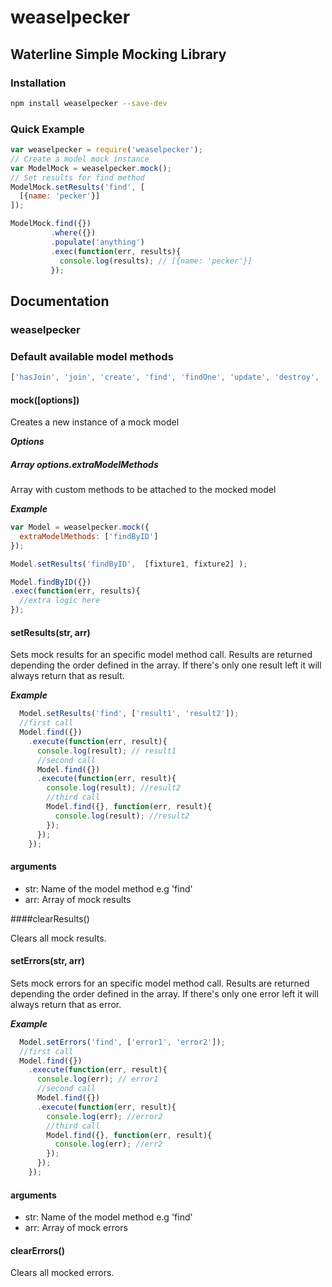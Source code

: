 # weaselpecker
## Waterline Simple Mocking Library

### Installation

```bash
npm install weaselpecker --save-dev
```

### Quick Example
```javascript
var weaselpecker = require('weaselpecker');
// Create a model mock instance
var ModelMock = weaselpecker.mock();
// Set results for find method
ModelMock.setResults('find', [
  [{name: 'pecker'}]
]);

ModelMock.find({})
         .where({})
         .populate('anything')
         .exec(function(err, results){
           console.log(results); // [{name: 'pecker'}]
         });
```
## Documentation

### weaselpecker

### Default available model methods
```javascript
['hasJoin', 'join', 'create', 'find', 'findOne', 'update', 'destroy', 'count']
```
#### mock([options])
Creates a new instance of a mock model

***Options***
##### Array options.extraModelMethods
Array with custom methods to be attached to the mocked model

***Example***

``` javascript
var Model = weaselpecker.mock({
  extraModelMethods: ['findByID']
});

Model.setResults('findByID',  [fixture1, fixture2] );

Model.findByID({})
.exec(function(err, results){
  //extra logic here
});

```

#### setResults(str, arr)

Sets mock results for an specific model method call. Results are returned depending the order defined in the array. If there's only one result left it will always return that as result.

***Example***
```javascript
  Model.setResults('find', ['result1', 'result2']);
  //first call
  Model.find({})
    .execute(function(err, result){
      console.log(result); // result1
      //second call
      Model.find({})
      .execute(function(err, result){
        console.log(result); //result2
        //third call
        Model.find({}, function(err, result){
          console.log(result); //result2
        });
      });
    });
```

#### arguments
  * str: Name of the model method e.g 'find'
  * arr: Array of mock results

####clearResults()

Clears all mock results.

#### setErrors(str, arr)

Sets mock errors for an specific model method call. Results are returned depending the order defined in the array. If there's only one error left it will always return that as error.

***Example***
```javascript
  Model.setErrors('find', ['error1', 'error2']);
  //first call
  Model.find({})
    .execute(function(err, result){
      console.log(err); // error1
      //second call
      Model.find({})
      .execute(function(err, result){
        console.log(err); //error2
        //third call
        Model.find({}, function(err, result){
          console.log(err); //err2
        });
      });
    });
```

#### arguments
  * str: Name of the model method e.g 'find'
  * arr: Array of mock errors

#### clearErrors()

Clears all mocked errors.
